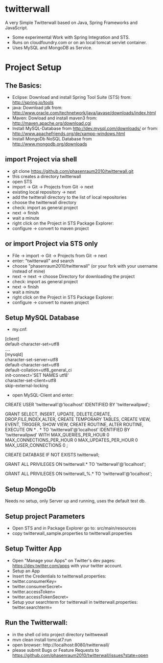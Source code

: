 twitterwall
===========

A very Simple Twitterwall based on Java, Spring Frameworks and JavaScript. 

* Some experimental Work with Spring Integration and STS. 
* Runs on cloudfoundry.com or on an local tomcat servlet container. 
* Uses MySQL and MongoDB as Service.

Project Setup
=============

The Basics:
-----------
* Eclipse: Download and install Spring Tool Suite (STS) from: http://spring.io/tools
* java: Download jdk from: http://www.oracle.com/technetwork/java/javase/downloads/index.html
* Maven: Dowload and install maven3 from: http://maven.apache.org/download.cgi
* Install MySQL-Database from http://dev.mysql.com/downloads/ or from: http://www.apachefriends.org/de/xampp-windows.html
* Install MongoDb NoSQL Database from http://www.mongodb.org/downloads

import Project via shell
------------------------ 
* git clone https://github.com/phasenraum2010/twitterwall.git
* this creates a directory twitterwall
* open STS
* import -> Git -> Projects from Git -> next
* existing local repository -> next
* add the twitterall directory to the list of local repositories
* choose the twitterwall directory
* check: import as general project
* next -> finish
* wait a minute 
* right click on the Project in STS Package Explorer:
* configure -> convert to maven project

or import Project via STS only
------------------------------
* File -> import -> Git -> Projects from Git -> next 
* enter: "twitterwall" and search
* choose "phasenraum2010/twitterwall" (or your fork with your username instead of mine)
* next -> next -> choose Directory for downloading the project
* check: import as general project
* next -> finish
* wait a minute
* right click on the Project in STS Package Explorer:
* configure -> convert to maven project

Setup MySQL Database
--------------------

* my.cnf:

[client]    
default-character-set=utf8    
....    
[mysqld]    
character-set-server=utf8    
default-character-set=utf8    
default-collation=utf8_general_ci    
init-connect='SET NAMES utf8'    
character-set-client=utf8    
skip-external-locking   

* open MySQL-Client and enter: 

CREATE USER 'twitterwall'@'localhost' IDENTIFIED BY 'twitterwallpwd';

GRANT SELECT, INSERT, UPDATE, DELETE,CREATE, DROP,FILE,INDEX,ALTER, CREATE TEMPORARY TABLES, CREATE VIEW, EVENT, TRIGGER, SHOW VIEW, CREATE ROUTINE, ALTER ROUTINE, EXECUTE ON * . * TO 'twitterwall'@'localhost' IDENTIFIED BY 'twitterwallpwd' WITH MAX_QUERIES_PER_HOUR 0 MAX_CONNECTIONS_PER_HOUR 0 MAX_UPDATES_PER_HOUR 0 MAX_USER_CONNECTIONS 0 ;

CREATE DATABASE IF NOT EXISTS twitterwall;

GRANT ALL PRIVILEGES ON twitterwall.* TO 'twitterwall'@'localhost';

GRANT ALL PRIVILEGES ON twitterwall\_%.* TO 'twitterwall'@'localhost';


Setup MongoDb
-------------
Needs no setup, only Server up and running, uses the default test db.

Setup project Parameters
------------------------

* Open STS and in Package Explorer go to: src/main/resources
* copy twitterwall_sample.properties to twitterwall.properties

Setup Twitter App
-----------------
* Open "Manage your Apps" on Twitter's dev pages: https://dev.twitter.com/apps with your twitter account.
* Setup an App
* Insert the Credentials to twitterwall.properties:
* twitter.consumerKey=
* twitter.consumerSecret=
* twitter.accessToken=
* twitter.accessTokenSecret=
* Setup your searchterm for twitterwall in twitterwall.properties: twitter.searchterm=

Run the Twitterwall:
--------------------

* in the shell cd into project directory twittwewall
* mvn clean install tomcat7:run
* open browser: http://localhost:8080/twitterwall/
* please submit Bugs or Feature Requests to https://github.com/phasenraum2010/twitterwall/issues?state=open






